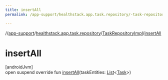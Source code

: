 ```yaml
---
title: insertAll
permalink: /app-support/healthstack.app.task.repository/-task-repository-impl/insert-all.html

---
```

//[app-support](/app-support.html)/[healthstack.app.task.repository](../index.html)/[TaskRepositoryImpl](index.html)/[insertAll](insert-all.html)



# insertAll



[androidJvm]\
open suspend override fun [insertAll](insert-all.html)(taskEntities: [List](https://kotlinlang.org/api/latest/jvm/stdlib/kotlin.collections/-list/index.html)&lt;[Task](../../healthstack.app.task.entity/-task/index.html)&gt;)




